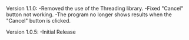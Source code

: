 Version 1.1.0:
-Removed the use of the Threading library.
-Fixed "Cancel" button not working.
-The program no longer shows results when the "Cancel" button is clicked.

Version 1.0.5:
-Initial Release